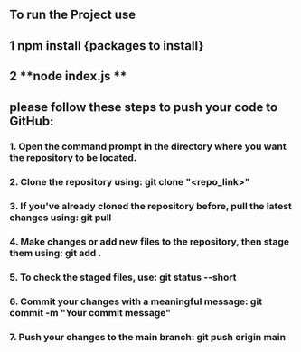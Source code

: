 ## To run the Project use

## 1 **npm install {packages to install}**

## 2 **node index.js **

## please follow these steps to push your code to GitHub:


### 1. Open the command prompt in the directory where you want the repository to be located.
### 2. Clone the repository using: git clone "<repo_link>"

### 3. If you've already cloned the repository before, pull the latest changes using: git pull

### 4. Make changes or add new files to the repository, then stage them using: git add .

### 5. To check the staged files, use: git status --short

### 6. Commit your changes with a meaningful message: git commit -m "Your commit message"

### 7. Push your changes to the main branch: git push origin main